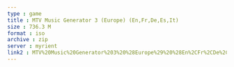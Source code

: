 ```yaml
---
type : game
title : MTV Music Generator 3 (Europe) (En,Fr,De,Es,It)
size : 736.3 M
format : iso
archive : zip
server : myrient
link2 : MTV%20Music%20Generator%203%20%28Europe%29%20%28En%2CFr%2CDe%2CEs%2CIt%29
---
```

